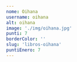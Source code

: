 ```yaml
---
nome: Oihana
username: oihana
alt: oihana
image: './img/oihana.jpg'
punti: 7
borderColor: ''
slug: 'libros-oihana'
puntiEnero: 7
---
```

